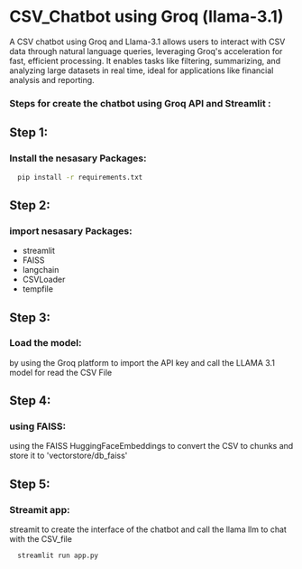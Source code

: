 
# CSV_Chatbot using Groq (llama-3.1)

A CSV chatbot using Groq and Llama-3.1 allows users to interact with CSV data through natural language queries, leveraging Groq's acceleration for fast, efficient processing. It enables tasks like filtering, summarizing, and analyzing large datasets in real time, ideal for applications like financial analysis and reporting.

### Steps for create the chatbot using Groq API and Streamlit :

## Step 1:

### Install the nesasary Packages:

```bash
  pip install -r requirements.txt
```

## Step 2:

### import nesasary Packages:
* streamlit
* FAISS
* langchain
* CSVLoader
* tempfile

## Step 3:

### Load the model:
by using the Groq platform to import the API key and call the LLAMA 3.1 model for read the CSV File

## Step 4:

### using FAISS:
using the FAISS HuggingFaceEmbeddings to convert the CSV to chunks and store it to 'vectorstore/db_faiss' 

## Step 5:

### Streamit app:

streamit to create the interface of the chatbot and call the llama llm to chat with the CSV_file

```bash
  streamlit run app.py
```